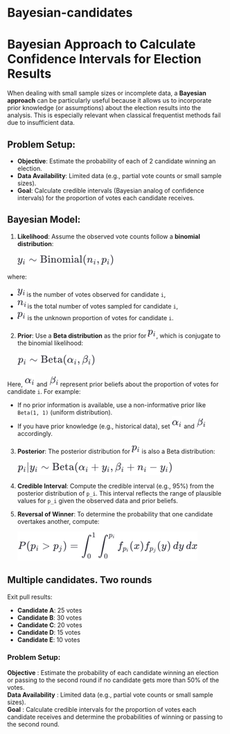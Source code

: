 # Bayesian-candidates

# Bayesian Approach to Calculate Confidence Intervals for Election Results

When dealing with small sample sizes or incomplete data, a **Bayesian approach** can be particularly useful because it allows us to incorporate prior knowledge (or assumptions) about the election results into the analysis. This is especially relevant when classical frequentist methods fail due to insufficient data.

## Problem Setup:

- **Objective**: Estimate the probability of each of 2 candidate winning an election.
- **Data Availability**: Limited data (e.g., partial vote counts or small sample sizes).
- **Goal**: Calculate credible intervals (Bayesian analog of confidence intervals) for the proportion of votes each candidate receives.

## Bayesian Model:

1. **Likelihood**: Assume the observed vote counts follow a **binomial distribution**:

   ![Likelihood - Binomial distribution](images/1Binomial.png)

where:
- ![yi](images/yi.png) is the number of votes observed for candidate `i`,
- ![ni](images/ni.png) is the total number of votes sampled for candidate `i`,
- ![pi](images/pi.png) is the unknown proportion of votes for candidate `i`.

2. **Prior**: Use a **Beta distribution** as the prior for ![pi](images/pi.png), which is conjugate to the binomial likelihood:
   
   ![Beta distribution as the prior for pi, which is conjugate to the binomial likelihood](images/2Beta.png)

Here, ![ai](images/ai.png) and ![bi](images/bi.png) represent prior beliefs about the proportion of votes for candidate `i`. For example:
- If no prior information is available, use a non-informative prior like `Beta(1, 1)` (uniform distribution).
- If you have prior knowledge (e.g., historical data), set ![ai](images/ai.png) and ![bi](images/bi.png) accordingly.

3. **Posterior**: The posterior distribution for ![pi](images/pi.png) is also a Beta distribution:

   ![posterior distribution for pi](images/3Beta.png)

4. **Credible Interval**: Compute the credible interval (e.g., 95%) from the posterior distribution of `p_i`. This interval reflects the range of plausible values for `p_i` given the observed data and prior beliefs.

5. **Reversal of Winner**: To determine the probability that one candidate overtakes another, compute:
   
   ![probability of first candidate wining the second one](images/probability_integrated.png)

## Multiple candidates. Two rounds
Exit pull results:
- **Candidate A**: 25 votes
- **Candidate B**: 30 votes
- **Candidate C**: 20 votes
- **Candidate D**: 15 votes
- **Candidate E**: 10 votes

### Problem Setup:
**Objective** : Estimate the probability of each candidate winning an election or passing to the second round if no candidate gets more than 50% of the votes.<br>
**Data Availability** : Limited data (e.g., partial vote counts or small sample sizes).<br>
**Goal** : Calculate credible intervals for the proportion of votes each candidate receives and determine the probabilities of winning or passing to the second round.
